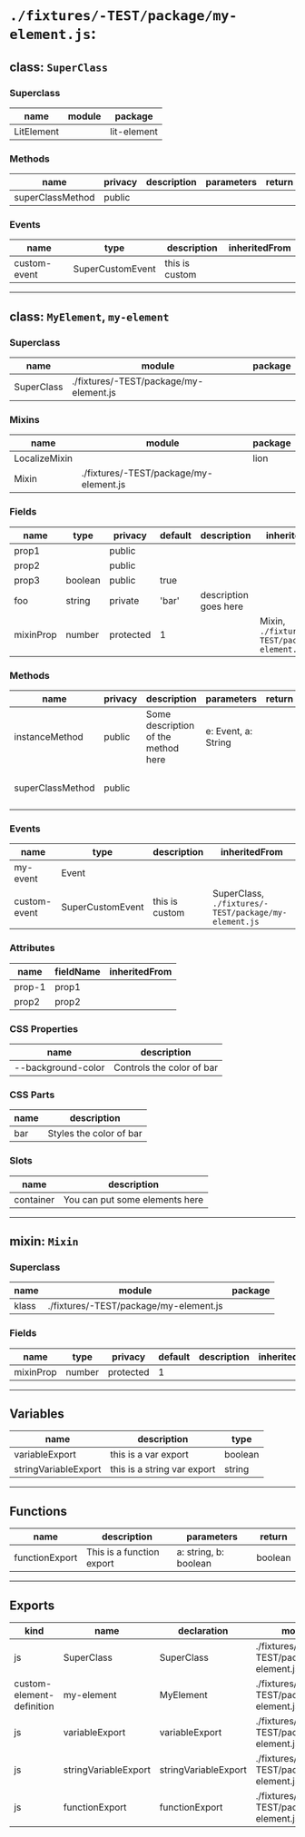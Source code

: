 # `./fixtures/-TEST/package/my-element.js`:

## class: `SuperClass` 

### Superclass

| name | module | package |
|------|--------|---------|
|LitElement | |lit-element |


### Methods

| name | privacy | description | parameters | return | inheritedFrom |
|------|---------|-------------|------------|--------|---------------|
|superClassMethod |public | | | | | |


### Events

| name | type | description | inheritedFrom |
|------|------|-------------|---------------|
|custom-event |SuperCustomEvent |this is custom | | |


<hr></hr>

## class: `MyElement`, `my-element` 

### Superclass

| name | module | package |
|------|--------|---------|
|SuperClass |./fixtures/-TEST/package/my-element.js | |


### Mixins

| name | module    | package |
|------|-----------|---------|
|LocalizeMixin | |lion |
|Mixin |./fixtures/-TEST/package/my-element.js | |


### Fields

| name | type | privacy | default | description | inheritedFrom |
|------|------|---------|---------|-------------|---------------|
|prop1 | |public | | | | |
|prop2 | |public | | | | |
|prop3 |boolean |public |true | | | |
|foo |string |private |'bar' |description goes here | | |
|mixinProp |number |protected |1 | |Mixin, `./fixtures/-TEST/package/my-element.js` |[object Object] |


### Methods

| name | privacy | description | parameters | return | inheritedFrom |
|------|---------|-------------|------------|--------|---------------|
|instanceMethod |public |Some description of the method here |e: Event, a: String | | | |
|superClassMethod |public | | | |SuperClass, `./fixtures/-TEST/package/my-element.js` |[object Object] |


### Events

| name | type | description | inheritedFrom |
|------|------|-------------|---------------|
|my-event |Event | | | |
|custom-event |SuperCustomEvent |this is custom |SuperClass, `./fixtures/-TEST/package/my-element.js` |[object Object] |


### Attributes

| name | fieldName | inheritedFrom |
|------|-----------|---------------|
|prop-1 |prop1 | | |
|prop2 |prop2 | | |


### CSS Properties

| name | description |
|------|-----------|
|--background-color |Controls the color of bar |


### CSS Parts

| name | description |
|------|-----------|
|bar |Styles the color of bar |


### Slots

| name | description |
|------|-----------|
|container |You can put some elements here |


<hr></hr>

## mixin: `Mixin` 

### Superclass

| name | module | package |
|------|--------|---------|
|klass |./fixtures/-TEST/package/my-element.js | |


### Fields

| name | type | privacy | default | description | inheritedFrom |
|------|------|---------|---------|-------------|---------------|
|mixinProp |number |protected |1 | | | |


<hr></hr>

## Variables
  
  | name | description | type |
  |------|-------------|------|
  |variableExport |this is a var export |boolean |
|stringVariableExport |this is a string var export |string |
<hr/>

## Functions
      
  | name | description | parameters | return |
  |------|-------------|------------|--------|
  |functionExport |This is a function export |a: string, b: boolean |boolean |
<hr/>
  
## Exports

| kind | name      | declaration | module | package |
|------|-----------|-------------|--------|---------|
|js |SuperClass |SuperClass | ./fixtures/-TEST/package/my-element.js |  |[object Object] | | |
|custom-element-definition |my-element |MyElement | ./fixtures/-TEST/package/my-element.js |  |[object Object] | | |
|js |variableExport |variableExport | ./fixtures/-TEST/package/my-element.js |  |[object Object] | | |
|js |stringVariableExport |stringVariableExport | ./fixtures/-TEST/package/my-element.js |  |[object Object] | | |
|js |functionExport |functionExport | ./fixtures/-TEST/package/my-element.js |  |[object Object] | | |
